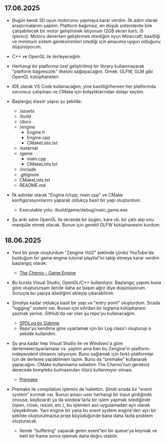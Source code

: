 ## 17.06.2025

- Bugün kendi 3D oyun motorumu yapmaya karar verdim. İlk adım olarak araştırmalarımı yaptım. Platform bağımsız, en düşük sistemlerde bile çalışabilecek bir motor geliştirmek istiyorum (2GB ekran kartı, i5 işlemci). Motoru denerken geliştirmek istediğim oyun Minecraft; basitliği ve minimum sistem gereksinimleri istediği için amacıma uygun olduğunu düşünüyorum.

- C++ ve OpenGL ile ilerleyeceğim.
- Herhangi bir platforma özel geliştirilmiş bir library kullanmayarak "platform bağımsızlık" ilkesini sağlayacağım. Örnek: GLFW, GLM gibi OpenGL kütüphaneleri. 
- IDE olarak VS Code kullanacağım; yine basitliği/hemen her platformda sorunsuz çalışması ve CMake için kolaylıklarından dolayı seçtim.

- Başlangıç klasör yapısı şu şekilde:
    - /assets
    - /build
    - /docs
    - /engine
        - Engine.h
        - Engine.cpp
        - CMakeLists.txt
    - /external
    - /game
        - main.cpp
        - CMakeLists.txt
    - /include
    - .gitignore
    - CMakeLists.txt
    - README.md

- İlk adımlar olarak "Engine.h/cpp, main.cpp" ve CMake konfigürasyonlarımı yaparak oldukça basit bir yapı oluşturdum.
    - Executable yolu: /build/game/debug/main_game.exe

- Şu anki adım OpenGL ile ekranda bir üçgen, kare vb. bir çıktı alıp onu manipüle etmek olacak. Bunun için gerekli GLFW kütüphanesini kurdum.

## 18.06.2025
- Yeni bir proje oluşturdum "Zengine Vol2" şeklinde çünkü YouTube'da bulduğum bir game engine tutorial playlist'ini takip etmeye karar verdim başlangıç olarak:
    - [The Cherno - Game Engine](https://www.youtube.com/playlist?list=PLlrATfBNZ98dC-V-N3m0Go4deliWHPFwT)

- Bu kursta Visual Studio, OpenGL/C++ kullanılıyor. Başlangıç yapımı buna göre oluşturursam ileride daha az başım ağrır diye düşünüyorum. Sonuçta bu yapıya istediğimi ekleyip çıkarabilirim.

- Şimdiye kadar oldukça basit bir yapı ve "entry point" oluşturdum. Sırada "logging" sistemi var. Bunun için sıfırdan bir loglama kütüphanesi yazmak yerine, GitHub'da var olan şu repo'yu kullanacağım:
    - [SPDLog by Gabime](https://github.com/gabime/spdlog)
    - Repo'yu kendime göre uyarlamak için bir Log class'ı oluşturup o şekilde kullandım.

- Şu ana kadar hep Visual Studio ile ve Windows'a göre derlemeler/ayarlamalar vs. yaptım ama ben bu Zengine'in platform-independent olmasını istiyorum. Bunu sağlamak için farklı platformlar için de derleme yapabilmem lazım. Bunu da "premake" kullanarak yapacağım. CMake kullanmama sebebim The Cherno'nun gereksiz derecede kompleks bulmasından ötürü kullanmıyor olması.
    - [Premake](https://github.com/premake/premake-core)

- Premake ile compilation işlemini de hallettim. Şimdi sırada bir "event system" kurmak var. Bunun amacı user herhangi bir input girdiğinde (mouse, keyboard) ya da window'larla bir işlem yapmak istediğinde (open, close, resize, etc.), bu işlemleri asıl uygulamadan ayrı olarak işleyebilmek. Yani engine bir yana bu event system engine'den ayrı bir şekilde oluşturulmazsa proje büyüdüğünde bana daha fazla problem oluşturacak.
    - İleride "buffering" yaparak gelen event'leri bir queue'ya koymak ve belli bir frame sonra işlemek daha doğru olabilir.
